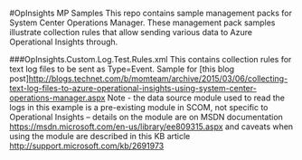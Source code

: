 #OpInsights MP Samples
This repo contains sample management packs for System Center Operations Manager. These management pack samples illustrate collection rules that allow sending various data to Azure Operational Insights through.

###OpInsights.Custom.Log.Test.Rules.xml 
This contains collection rules for text log files to be sent as Type=Event. Sample for [this blog post]http://blogs.technet.com/b/momteam/archive/2015/03/06/collecting-text-log-files-to-azure-operational-insights-using-system-center-operations-manager.aspx
Note - the data source module used to read the logs in this example is a pre-existing module in SCOM, not specific to Operational Insights – details on the module are on MSDN documentation https://msdn.microsoft.com/en-us/library/ee809315.aspx and caveats when using the module are described in this KB article http://support.microsoft.com/kb/2691973

